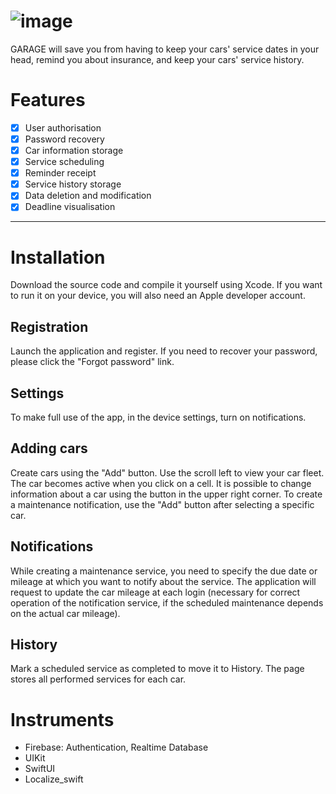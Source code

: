 # ![image](https://github.com/AnastasiyaShved/garage/assets/141756297/4ac4225d-0295-4cd7-8d29-81a400f46b88)



GARAGE will save you from having to keep your cars' service dates in your head, remind you about insurance, and keep your cars' service history.

Features
=====================
- [x] User authorisation
- [x] Password recovery 
- [x] Car information storage
- [x] Service scheduling
- [x] Reminder receipt
- [x] Service history storage
- [x] Data deletion and modification
- [x] Deadline visualisation
---
Installation 
=====================
Download the source code and compile it yourself using Xcode. If you want to run it on your device, you will also need an Apple developer account.

Registration
-----------------------------------
Launch the application and register. If you need to recover your password, please click the "Forgot password" link.

Settings
-----------------------------------
To make full use of the app, in the device settings, turn on notifications.

Adding cars 
-----------------------------------
Create cars using the "Add" button. Use the scroll left to view your car fleet. The car becomes active when you click on a cell.
It is possible to change information about a car using the button in the upper right corner.
To create a maintenance notification, use the "Add" button after selecting a specific car.

Notifications
-----------------------------------
While creating a maintenance service, you need to specify the due date or mileage at which you want to notify about the service.
The application will request to update the car mileage at each login (necessary for correct operation of the notification service, if the scheduled maintenance depends on the actual car mileage).

History
-----------------------------------
Mark a scheduled service as completed to move it to History. The page stores all performed services for each car.

Instruments
=====================
- Firebase: Authentication, Realtime Database
- UIKit
- SwiftUI
- Localize_swift







